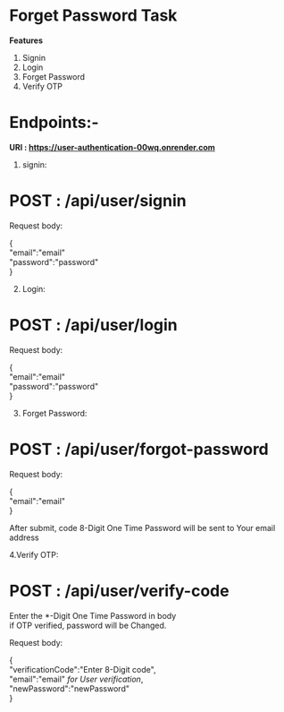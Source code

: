 # Forget Password Task 

**Features**
1. Signin
2. Login
3. Forget Password
4. Verify OTP

# Endpoints:-

**URI : https://user-authentication-00wq.onrender.com**

1. signin:

# POST : /api/user/signin

Request body:

{<br>
"email":"email" <br>
"password":"password"<br>
}

2. Login:

# POST : /api/user/login

Request body:

{<br>
"email":"email" <br>
"password":"password"<br>
}

3. Forget Password:

# POST : /api/user/forgot-password

Request body:

{<br>
  "email":"email" <br>
}

After submit, code 8-Digit One Time Password will be sent to Your email address

4.Verify OTP:

# POST : /api/user/verify-code

Enter the *-Digit One Time Password in body<br>
if OTP verified, password will be Changed.

Request body: 

{<br>
"verificationCode":"Enter 8-Digit code",<br>
"email":"email" *for User verification*,<br>
"newPassword":"newPassword"<br>
}

